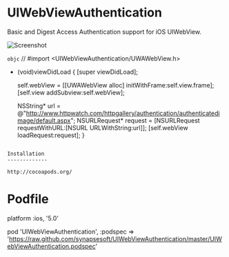 UIWebViewAuthentication
=======================

Basic and Digest Access Authentication support for iOS UIWebView.

![Screenshot](https://qiita-image-store.s3.amazonaws.com/0/28357/01453073-0f26-e013-444d-e3e55525c25c.png)

```objc```
// #import <UIWebViewAuthentication/UWAWebView.h>
- (void)viewDidLoad
{
  [super viewDidLoad];

  self.webView = [[UWAWebView alloc] initWithFrame:self.view.frame];
  [self.view addSubview:self.webView];

  NSString* url = @"http://www.httpwatch.com/httpgallery/authentication/authenticatedimage/default.aspx";
  NSURLRequest* request = [NSURLRequest requestWithURL:[NSURL URLWithString:url]];
  [self.webView loadRequest:request];
}
```

Installation
-------------

http://cocoapods.org/

```
# Podfile
platform :ios, '5.0'

pod 'UIWebViewAuthentication', :podspec => 'https://raw.github.com/synapsesoft/UIWebViewAuthentication/master/UIWebViewAuthentication.podspec'
```
